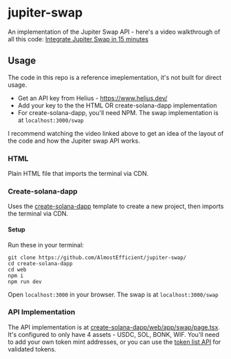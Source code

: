 # jupiter-swap
An implementation of the Jupiter Swap API - here's a video walkthrough of all this code: [Integrate Jupiter Swap in 15 minutes](https://www.youtube.com/watch?v=-LzvOSgR5DU)

## Usage
The code in this repo is a reference imeplementation, it's not built for direct usage.

- Get an API key from Helius - https://www.helius.dev/
- Add your key to the the HTML OR create-solana-dapp implementation
- For create-solana-dapp, you'll need NPM. The swap implementation is at `localhost:3000/swap`

I recommend watching the video linked above to get an idea of the layout of the code and how the Jupiter swap API works.
 
### HTML
Plain HTML file that imports the terminal via CDN. 

### Create-solana-dapp
Uses the [create-solana-dapp](https://github.com/solana-developers/create-solana-dapp) template to create a new project, then imports the terminal via CDN.

#### Setup
Run these in your terminal:
```
git clone https://github.com/AlmostEfficient/jupiter-swap/
cd create-solana-dapp
cd web
npm i
npm run dev
```

Open `localhost:3000` in your browser. The swap is at `localhost:3000/swap`

### API Implementation
The API implementation is at [create-solana-dapp/web/app/swap/page.tsx](https://github.com/AlmostEfficient/jupiter-swap/blob/main/create-solana-dapp/web/app/swap/page.tsx). It's configured to only have 4 assets - USDC, SOL, BONK, WIF. You'll need to add your own token mint addresses, or you can use the [token list API](https://station.jup.ag/docs/token-list/token-list-api) for validated tokens.
